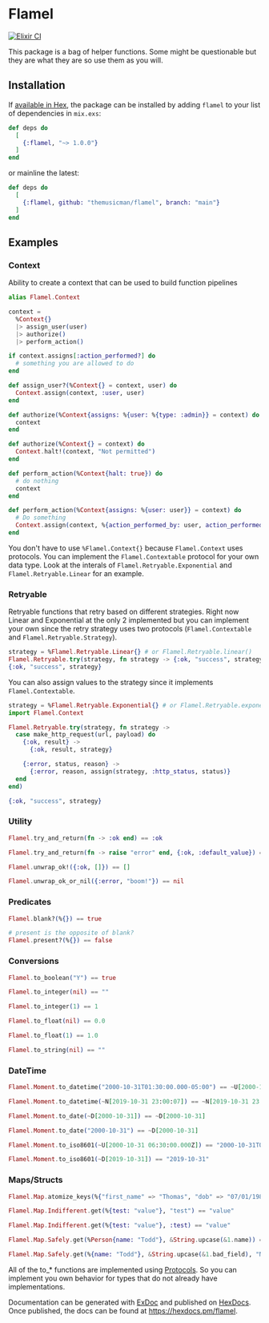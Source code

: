 # Flamel

[![Elixir CI](https://github.com/themusicman/flamel/actions/workflows/elixir.yml/badge.svg)](https://github.com/themusicman/flamel/actions/workflows/elixir.yml)

This package is a bag of helper functions. Some might be questionable but they are what they are so use them as you will.

## Installation

If [available in Hex](https://hex.pm/packages/flamel), the package can be installed
by adding `flamel` to your list of dependencies in `mix.exs`:

```elixir
def deps do
  [
    {:flamel, "~> 1.0.0"}
  ]
end
```
or mainline the latest:
```elixir
def deps do
  [
    {:flamel, github: "themusicman/flamel", branch: "main"}
  ]
end
```

## Examples

### Context

Ability to create a context that can be used to build function pipelines

```elixir
alias Flamel.Context

context =
  %Context{}
  |> assign_user(user)
  |> authorize()
  |> perform_action()

if context.assigns[:action_performed?] do
  # something you are allowed to do
end

def assign_user?(%Context{} = context, user) do
  Context.assign(context, :user, user)
end

def authorize(%Context{assigns: %{user: %{type: :admin}} = context) do
  context
end

def authorize(%Context{} = context) do
  Context.halt!(context, "Not permitted")
end

def perform_action(%Context{halt: true}) do
  # do nothing
  context
end

def perform_action(%Context{assigns: %{user: user}} = context) do
  # Do something
  Context.assign(context, %{action_performed_by: user, action_performed?: true})
end

```

You don't have to use `%Flamel.Context{}` because `Flamel.Context` uses protocols. You can implement the `Flamel.Contextable` protocol for your own data type. Look at the interals of `Flamel.Retryable.Exponential` and `Flamel.Retryable.Linear` for an example. 

### Retryable

Retryable functions that retry based on different strategies. Right now Linear and Exponential at the only 2 implemented but you can implement your own since the retry strategy uses two protocols (`Flamel.Contextable` and `Flamel.Retryable.Strategy`). 

```elixir
strategy = %Flamel.Retryable.Linear{} # or Flamel.Retryable.linear()
Flamel.Retryable.try(strategy, fn strategy -> {:ok, "success", strategy} end)
{:ok, "success", strategy}
```

You can also assign values to the strategy since it implements `Flamel.Contextable`.

```elixir
strategy = %Flamel.Retryable.Exponential{} # or Flamel.Retryable.exponential()
import Flamel.Context

Flamel.Retryable.try(strategy, fn strategy ->
  case make_http_request(url, payload) do
    {:ok, result} ->
      {:ok, result, strategy}

    {:error, status, reason} ->
      {:error, reason, assign(strategy, :http_status, status)}
  end
end)

{:ok, "success", strategy}
```

### Utility 

```elixir
Flamel.try_and_return(fn -> :ok end) == :ok

Flamel.try_and_return(fn -> raise "error" end, {:ok, :default_value}) == {:ok, :default_value}

Flamel.unwrap_ok!({:ok, []}) == []

Flamel.unwrap_ok_or_nil({:error, "boom!"}) == nil

```

### Predicates

```elixir
Flamel.blank?(%{}) == true

# present is the opposite of blank?
Flamel.present?(%{}) == false
```

### Conversions

```elixir
Flamel.to_boolean("Y") == true

Flamel.to_integer(nil) == ""

Flamel.to_integer(1) == 1

Flamel.to_float(nil) == 0.0

Flamel.to_float(1) == 1.0

Flamel.to_string(nil) == ""
```

### DateTime

```elixir
Flamel.Moment.to_datetime("2000-10-31T01:30:00.000-05:00") == ~U[2000-10-31 06:30:00.000Z]

Flamel.Moment.to_datetime(~N[2019-10-31 23:00:07]) == ~N[2019-10-31 23:00:07]

Flamel.Moment.to_date(~D[2000-10-31]) == ~D[2000-10-31]

Flamel.Moment.to_date("2000-10-31") == ~D[2000-10-31]

Flamel.Moment.to_iso8601(~U[2000-10-31 06:30:00.000Z]) == "2000-10-31T06:30:00.000Z"

Flamel.Moment.to_iso8601(~D[2019-10-31]) == "2019-10-31"
```

### Maps/Structs

```elixir
Flamel.Map.atomize_keys(%{"first_name" => "Thomas", "dob" => "07/01/1981"}) == %{first_name: "Thomas", dob: "07/01/1981"}

Flamel.Map.Indifferent.get(%{test: "value"}, "test") == "value"

Flamel.Map.Indifferent.get(%{test: "value"}, :test) == "value"

Flamel.Map.Safely.get(%Person{name: "Todd"}, &String.upcase(&1.name)) == "TODD"

Flamel.Map.Safely.get(%{name: "Todd"}, &String.upcase(&1.bad_field), "N/A") == "N/A"
```

All of the to_* functions are implemented using [Protocols](https://hexdocs.pm/elixir/1.16/protocols.html). So you can implement you own behavior for types that do not already have implementations.


Documentation can be generated with [ExDoc](https://github.com/elixir-lang/ex_doc)
and published on [HexDocs](https://hexdocs.pm). Once published, the docs can
be found at <https://hexdocs.pm/flamel>.

